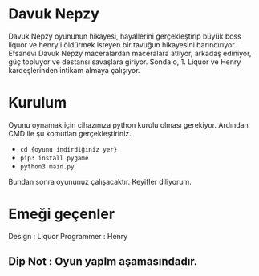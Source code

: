 # Davuk Nepzy

Davuk Nepzy oyununun hikayesi, hayallerini gerçekleştirip büyük boss liquor ve henry'i öldürmek isteyen bir tavuğun hikayesini barındırıyor. Efsanevi Davuk Nepzy maceralardan maceralara atlıyor, arkadaş ediniyor, güç topluyor ve destansı savaşlara giriyor. Sonda o, 1. Liquor ve Henry kardeşlerinden intikam almaya çalışıyor.

# Kurulum

Oyunu oynamak için cihazınıza python kurulu olması gerekiyor. Ardından CMD ile şu komutları gerçekleştiriniz.

* ```cd {oyunu indirdiğiniz yer}```
* ```pip3 install pygame```
* ```python3 main.py```

Bundan sonra oyununuz çalışacaktır. Keyifler diliyorum.

# Emeği geçenler

Design : Liquor
Programmer : Henry

## Dip Not : Oyun yapIm aşamasındadır.

